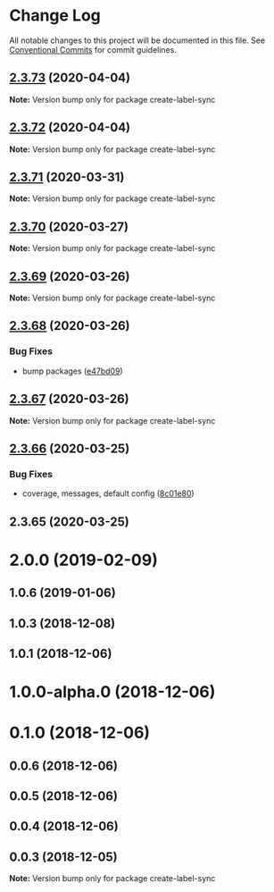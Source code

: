 # Change Log

All notable changes to this project will be documented in this file.
See [Conventional Commits](https://conventionalcommits.org) for commit guidelines.

## [2.3.73](https://github.com/maticzav/label-sync/compare/create-label-sync@2.3.72...create-label-sync@2.3.73) (2020-04-04)

**Note:** Version bump only for package create-label-sync





## [2.3.72](https://github.com/maticzav/label-sync/compare/create-label-sync@2.3.71...create-label-sync@2.3.72) (2020-04-04)

**Note:** Version bump only for package create-label-sync





## [2.3.71](https://github.com/maticzav/label-sync/compare/create-label-sync@2.3.70...create-label-sync@2.3.71) (2020-03-31)

**Note:** Version bump only for package create-label-sync





## [2.3.70](https://github.com/maticzav/label-sync/compare/create-label-sync@2.3.69...create-label-sync@2.3.70) (2020-03-27)

**Note:** Version bump only for package create-label-sync





## [2.3.69](https://github.com/maticzav/label-sync/compare/create-label-sync@2.3.68...create-label-sync@2.3.69) (2020-03-26)

**Note:** Version bump only for package create-label-sync





## [2.3.68](https://github.com/maticzav/label-sync/compare/create-label-sync@2.3.67...create-label-sync@2.3.68) (2020-03-26)


### Bug Fixes

* bump packages ([e47bd09](https://github.com/maticzav/label-sync/commit/e47bd093caf79ee2e25e8ec8da8dd9a01b645796))





## [2.3.67](https://github.com/maticzav/label-sync/compare/create-label-sync@2.3.66...create-label-sync@2.3.67) (2020-03-26)

**Note:** Version bump only for package create-label-sync





## [2.3.66](https://github.com/maticzav/label-sync/compare/create-label-sync@2.3.65...create-label-sync@2.3.66) (2020-03-25)


### Bug Fixes

* coverage, messages, default config ([8c01e80](https://github.com/maticzav/label-sync/commit/8c01e80c60e4d5bc8e07ac3e8380bf8a21f30ef2))





## 2.3.65 (2020-03-25)



# 2.0.0 (2019-02-09)



## 1.0.6 (2019-01-06)



## 1.0.3 (2018-12-08)



## 1.0.1 (2018-12-06)



# 1.0.0-alpha.0 (2018-12-06)



# 0.1.0 (2018-12-06)



## 0.0.6 (2018-12-06)



## 0.0.5 (2018-12-06)



## 0.0.4 (2018-12-06)



## 0.0.3 (2018-12-05)

**Note:** Version bump only for package create-label-sync
